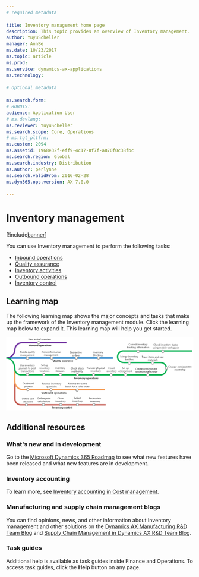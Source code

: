 ```yaml
---
# required metadata

title: Inventory management home page
description: This topic provides an overview of Inventory management.
author: YuyuScheller
manager: AnnBe
ms.date: 10/23/2017
ms.topic: article
ms.prod:
ms.service: dynamics-ax-applications
ms.technology:

# optional metadata

ms.search.form: 
# ROBOTS:
audience: Application User
# ms.devlang:
ms.reviewer: YuyuScheller
ms.search.scope: Core, Operations
# ms.tgt_pltfrm:
ms.custom: 2094
ms.assetid: 1968e32f-eff9-4c17-8f7f-a870f0c38fbc
ms.search.region: Global
ms.search.industry: Distribution
ms.author: perlynne
ms.search.validFrom: 2016-02-28
ms.dyn365.ops.version: AX 7.0.0

---
```


# Inventory management 

[!include[banner](../includes/banner.md)]

You can use Inventory management to perform the following tasks:

-  [Inbound operations](arrival-overview.md)
-  [Quality assurance](quality-management-processes.md)
-  [Inventory activities](inventory-journals.md)
-  [Outbound operations](outbound-process.md)
-  [Inventory control](../cost-management/inventory-close.md) 

## Learning map

The following learning map shows the major concepts and tasks that make up the framework of the Inventory management module. Click the learning map below to expand it. This learning map will help you get started.


[![Inventory learning map](./media/inventory-learning-map.png)](./media/inventory-learning-map.png)

## Additional resources

### What's new and in development
Go to the [Microsoft Dynamics 365 Roadmap](https://roadmap.dynamics.com/) to see what new features have been released and what new features are in development.

### Inventory accounting 
To learn more, see [Inventory accounting in Cost management](../cost-management/inventory-close.md).

### Manufacturing and supply chain management blogs
You can find opinions, news, and other information about Inventory management and other solutions on the
[Dynamics AX Manufacturing R&D Team Blog](https://blogs.msdn.microsoft.com/axmfg) and [Supply Chain Management in Dynamics AX R&D Team Blog](https://blogs.msdn.microsoft.com/dynamicsaxscm).

### Task guides
Additional help is available as task guides inside Finance and Operations. To access task guides, click the **Help** button on any page.


